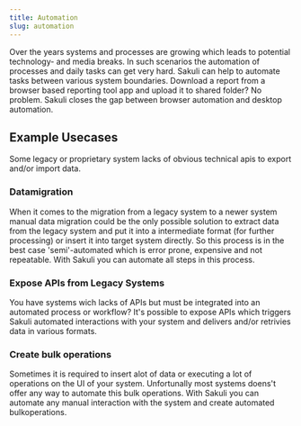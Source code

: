 ```yaml
---
title: Automation
slug: automation
---
```


Over the years systems and processes are growing which leads to potential technology- and media breaks. In such scenarios the automation of processes and daily tasks can get very hard. Sakuli can help to automate tasks between various system boundaries. Download a report from a browser based reporting tool app and upload it to shared folder? No problem. Sakuli closes the gap between browser automation and desktop automation.

## Example Usecases

Some legacy or proprietary system lacks of obvious technical apis to export and/or import data.

### Datamigration

When it comes to the migration from a legacy system to a newer system manual data migration could be the only possible solution to extract data from the legacy system and put it into a intermediate format (for further processing) or insert it into target system directly. So this process is in the best case 'semi'-automated which is error prone, expensive and not repeatable. With Sakuli you can automate all steps in this process.

### Expose APIs from Legacy Systems

You have systems wich lacks of APIs but must be integrated into an automated process or workflow? It's possible to expose APIs which triggers Sakuli automated interactions with your system and delivers and/or retrivies data in various formats.

### Create bulk operations

Sometimes it is required to insert alot of data or executing a lot of operations on the UI of your system. Unfortunally most systems doens't offer any way to automate this bulk operations. With Sakuli you can automate any manual interaction with the system and create automated bulkoperations.  